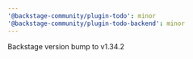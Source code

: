 ```yaml
---
'@backstage-community/plugin-todo': minor
'@backstage-community/plugin-todo-backend': minor
---
```


Backstage version bump to v1.34.2
